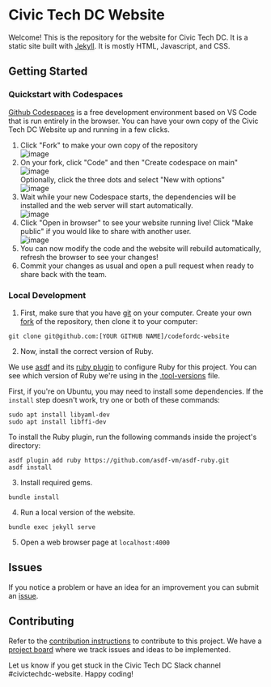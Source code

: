 # Civic Tech DC Website

Welcome! This is the repository for the website for Civic Tech DC. It is a static site built with [Jekyll](https://jekyllrb.com/). It is mostly HTML, Javascript, and CSS.

## Getting Started

### Quickstart with Codespaces
[Github Codespaces](https://github.com/features/codespaces) is a free development environment based on VS Code that is run entirely in the browser. You can have your own copy of the Civic Tech DC Website up and running in a few clicks.

1. Click "Fork" to make your own copy of the repository  
  ![image](https://github.com/mchelen/civictechdc-website/assets/30691/4407978d-cbed-4fbe-8770-1d2922b321d0)
2. On your fork, click "Code" and then "Create codespace on main"  
  ![image](https://github.com/mchelen/civictechdc-website/assets/30691/8297bdad-bd94-4488-98a4-3034c5dadc83)  
  Optionally, click the three dots and select "New with options"  
  ![image](https://github.com/mchelen/civictechdc-website/assets/30691/f8394c63-9616-49d2-886f-3c9386585506)
4. Wait while your new Codespace starts, the dependencies will be installed and the web server will start automatically.  
  ![image](https://github.com/mchelen/civictechdc-website/assets/30691/bd5fd252-f89c-4d6d-8971-997064deb9f2)
5. Click "Open in browser" to see your website running live! Click "Make public" if you would like to share with another user.  
  ![image](https://github.com/mchelen/civictechdc-website/assets/30691/cc0c93eb-483c-4e21-bdf7-b0f33df9479b)
6. You can now modify the code and the website will rebuild automatically, refresh the browser to see your changes!
7. Commit your changes as usual and open a pull request when ready to share back with the team.

### Local Development

1. First, make sure that you have <a href="https://git-scm.com/downloads">git</a> on your computer. Create your own <a href="https://docs.github.com/en/get-started/quickstart/contributing-to-projects">fork</a> of the repository, then clone it to your computer:

`git clone git@github.com:[YOUR GITHUB NAME]/codefordc-website`

2. Now, install the correct version of Ruby.

We use [asdf](https://asdf-vm.com/) and its [ruby plugin](https://github.com/asdf-vm/asdf-ruby) to configure Ruby for this project. You can see which version of Ruby we're using in the [.tool-versions](.tool-versions) file.

First, if you're on Ubuntu, you may need to install some dependencies. If the `install` step doesn't work, try one or both of these commands:
```
sudo apt install libyaml-dev
sudo apt install libffi-dev
```

To install the Ruby plugin, run the following commands inside the project's directory:

```
asdf plugin add ruby https://github.com/asdf-vm/asdf-ruby.git
asdf install
```

3. Install required gems.

`bundle install`

4. Run a local version of the website.

`bundle exec jekyll serve`

5. Open a web browser page at `localhost:4000`

## Issues

If you notice a problem or have an idea for an improvement you can submit an [issue](https://github.com/civictechdc/codefordc-website/issues).

## Contributing

Refer to the [contribution instructions](CONTRIBUTING.md) to contribute to this project. We have a [project board](https://github.com/orgs/civictechdc/projects/3) where we track issues and ideas to be implemented.

Let us know if you get stuck in the Civic Tech DC Slack channel #civictechdc-website. Happy coding!

